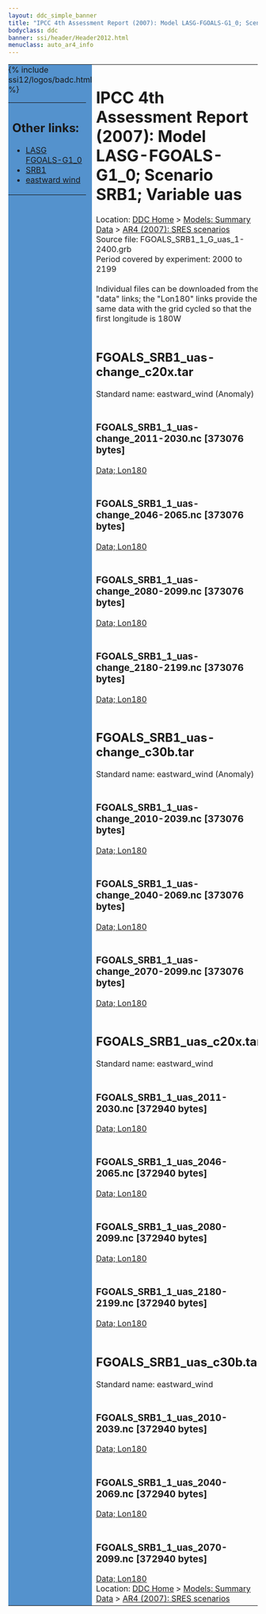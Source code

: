 ```yaml
---
layout: ddc_simple_banner
title: "IPCC 4th Assessment Report (2007): Model LASG-FGOALS-G1_0; Scenario SRB1; Variable uas"
bodyclass: ddc
banner: ssi/header/Header2012.html
menuclass: auto_ar4_info
---
```



<table width="100%" border="0" cellspacing="0" cellpadding="0" style="border-collapse: collapse;">
<tr style="margin:0;padding:0;border:0;">
<td style="margin:0;padding:0;border:0;height:1pt;width:150pt;background:#5492CD;" valign="top" >

<div id="lh-col2" class="auto_ar4_info">
<table class="menumain" bgcolor="#5492CD" cellspacing="0" width="100%" border="0">
<tr><td>
<h2> Other links:</h2>
<ul>
<li><a href="/auto/ar4/model-LASG-FGOALS-G1_0.html">LASG<br/>FGOALS-G1_0</a></li>
<li><a href="/auto/ar4/scenario-SRB1.html">SRB1</a></li>
<li><a href="/auto/ar4/var-eastward_wind.html">eastward wind</a></li>
</ul>
</td></tr>
{% include ssi12/logos/badc.html %}
</table>
</div>
</td>
<td><h1>IPCC 4th Assessment Report (2007): Model LASG-FGOALS-G1_0; Scenario SRB1; Variable uas</h1>

<!-- Breadcrumb1 -->
<div id="breadcrumb1" align="left">
Location: <a href="/index.html">DDC Home</a> > <a href="/sim/gcm_clim/">Models: Summary Data</a>
> <a href="/sim/gcm_clim/SRES_AR4/index.html">AR4 (2007): SRES scenarios</a>
</div>
<!-- End of Breadcrumb1 -->Source file: FGOALS_SRB1_1_G_uas_1-2400.grb
<br/>
Period covered by experiment: 2000 to 2199<br/>
<br/>Individual files can be downloaded from the "data" links; the "Lon180" links provide the same data
         with the grid cycled so that the first longitude is 180W<br/>
<br/><h2>FGOALS_SRB1_uas-change_c20x.tar</h2>
Standard name: eastward_wind (Anomaly)<br>
<br/><h3>FGOALS_SRB1_1_uas-change_2011-2030.nc [373076 bytes]</h3>
<a href="http://apps.ipcc-data.org/cgi-bin/downl/ar4_nc/uas/FGOALS_SRB1_1_uas-change_2011-2030.nc">Data; </a><a href="http://apps.ipcc-data.org/cgi-bin/downl/ar4_nc/uas/FGOALS_SRB1_1_uas-change_2011-2030.cyto180.nc"> Lon180</a><br/>
<br/><h3>FGOALS_SRB1_1_uas-change_2046-2065.nc [373076 bytes]</h3>
<a href="http://apps.ipcc-data.org/cgi-bin/downl/ar4_nc/uas/FGOALS_SRB1_1_uas-change_2046-2065.nc">Data; </a><a href="http://apps.ipcc-data.org/cgi-bin/downl/ar4_nc/uas/FGOALS_SRB1_1_uas-change_2046-2065.cyto180.nc"> Lon180</a><br/>
<br/><h3>FGOALS_SRB1_1_uas-change_2080-2099.nc [373076 bytes]</h3>
<a href="http://apps.ipcc-data.org/cgi-bin/downl/ar4_nc/uas/FGOALS_SRB1_1_uas-change_2080-2099.nc">Data; </a><a href="http://apps.ipcc-data.org/cgi-bin/downl/ar4_nc/uas/FGOALS_SRB1_1_uas-change_2080-2099.cyto180.nc"> Lon180</a><br/>
<br/><h3>FGOALS_SRB1_1_uas-change_2180-2199.nc [373076 bytes]</h3>
<a href="http://apps.ipcc-data.org/cgi-bin/downl/ar4_nc/uas/FGOALS_SRB1_1_uas-change_2180-2199.nc">Data; </a><a href="http://apps.ipcc-data.org/cgi-bin/downl/ar4_nc/uas/FGOALS_SRB1_1_uas-change_2180-2199.cyto180.nc"> Lon180</a><br/>
<br/><h2>FGOALS_SRB1_uas-change_c30b.tar</h2>
Standard name: eastward_wind (Anomaly)<br>
<br/><h3>FGOALS_SRB1_1_uas-change_2010-2039.nc [373076 bytes]</h3>
<a href="http://apps.ipcc-data.org/cgi-bin/downl/ar4_nc/uas/FGOALS_SRB1_1_uas-change_2010-2039.nc">Data; </a><a href="http://apps.ipcc-data.org/cgi-bin/downl/ar4_nc/uas/FGOALS_SRB1_1_uas-change_2010-2039.cyto180.nc"> Lon180</a><br/>
<br/><h3>FGOALS_SRB1_1_uas-change_2040-2069.nc [373076 bytes]</h3>
<a href="http://apps.ipcc-data.org/cgi-bin/downl/ar4_nc/uas/FGOALS_SRB1_1_uas-change_2040-2069.nc">Data; </a><a href="http://apps.ipcc-data.org/cgi-bin/downl/ar4_nc/uas/FGOALS_SRB1_1_uas-change_2040-2069.cyto180.nc"> Lon180</a><br/>
<br/><h3>FGOALS_SRB1_1_uas-change_2070-2099.nc [373076 bytes]</h3>
<a href="http://apps.ipcc-data.org/cgi-bin/downl/ar4_nc/uas/FGOALS_SRB1_1_uas-change_2070-2099.nc">Data; </a><a href="http://apps.ipcc-data.org/cgi-bin/downl/ar4_nc/uas/FGOALS_SRB1_1_uas-change_2070-2099.cyto180.nc"> Lon180</a><br/>
<br/><h2>FGOALS_SRB1_uas_c20x.tar</h2>
Standard name: eastward_wind<br>
<br/><h3>FGOALS_SRB1_1_uas_2011-2030.nc [372940 bytes]</h3>
<a href="http://apps.ipcc-data.org/cgi-bin/downl/ar4_nc/uas/FGOALS_SRB1_1_uas_2011-2030.nc">Data; </a><a href="http://apps.ipcc-data.org/cgi-bin/downl/ar4_nc/uas/FGOALS_SRB1_1_uas_2011-2030.cyto180.nc"> Lon180</a><br/>
<br/><h3>FGOALS_SRB1_1_uas_2046-2065.nc [372940 bytes]</h3>
<a href="http://apps.ipcc-data.org/cgi-bin/downl/ar4_nc/uas/FGOALS_SRB1_1_uas_2046-2065.nc">Data; </a><a href="http://apps.ipcc-data.org/cgi-bin/downl/ar4_nc/uas/FGOALS_SRB1_1_uas_2046-2065.cyto180.nc"> Lon180</a><br/>
<br/><h3>FGOALS_SRB1_1_uas_2080-2099.nc [372940 bytes]</h3>
<a href="http://apps.ipcc-data.org/cgi-bin/downl/ar4_nc/uas/FGOALS_SRB1_1_uas_2080-2099.nc">Data; </a><a href="http://apps.ipcc-data.org/cgi-bin/downl/ar4_nc/uas/FGOALS_SRB1_1_uas_2080-2099.cyto180.nc"> Lon180</a><br/>
<br/><h3>FGOALS_SRB1_1_uas_2180-2199.nc [372940 bytes]</h3>
<a href="http://apps.ipcc-data.org/cgi-bin/downl/ar4_nc/uas/FGOALS_SRB1_1_uas_2180-2199.nc">Data; </a><a href="http://apps.ipcc-data.org/cgi-bin/downl/ar4_nc/uas/FGOALS_SRB1_1_uas_2180-2199.cyto180.nc"> Lon180</a><br/>
<br/><h2>FGOALS_SRB1_uas_c30b.tar</h2>
Standard name: eastward_wind<br>
<br/><h3>FGOALS_SRB1_1_uas_2010-2039.nc [372940 bytes]</h3>
<a href="http://apps.ipcc-data.org/cgi-bin/downl/ar4_nc/uas/FGOALS_SRB1_1_uas_2010-2039.nc">Data; </a><a href="http://apps.ipcc-data.org/cgi-bin/downl/ar4_nc/uas/FGOALS_SRB1_1_uas_2010-2039.cyto180.nc"> Lon180</a><br/>
<br/><h3>FGOALS_SRB1_1_uas_2040-2069.nc [372940 bytes]</h3>
<a href="http://apps.ipcc-data.org/cgi-bin/downl/ar4_nc/uas/FGOALS_SRB1_1_uas_2040-2069.nc">Data; </a><a href="http://apps.ipcc-data.org/cgi-bin/downl/ar4_nc/uas/FGOALS_SRB1_1_uas_2040-2069.cyto180.nc"> Lon180</a><br/>
<br/><h3>FGOALS_SRB1_1_uas_2070-2099.nc [372940 bytes]</h3>
<a href="http://apps.ipcc-data.org/cgi-bin/downl/ar4_nc/uas/FGOALS_SRB1_1_uas_2070-2099.nc">Data; </a><a href="http://apps.ipcc-data.org/cgi-bin/downl/ar4_nc/uas/FGOALS_SRB1_1_uas_2070-2099.cyto180.nc"> Lon180</a><br/>
<!-- Breadcrumb2 -->
<div id="breadcrumb2" align="left">
Location: <a href="/index.html">DDC Home</a> > <a href="/sim/gcm_clim/">Models: Summary Data</a>
> <a href="/sim/gcm_clim/SRES_AR4/index.html">AR4 (2007): SRES scenarios</a>
</div>
<!-- End of Breadcrumb2 --></td></tr></table>
